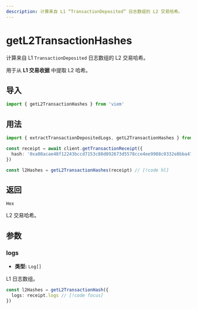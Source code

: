 ```yaml
---
description: 计算来自 L1 “TransactionDeposited” 日志数组的 L2 交易哈希。
---
```


# getL2TransactionHashes

计算来自 L1 `TransactionDeposited` 日志数组的 L2 交易哈希。

用于从 **L1 交易收据** 中提取 L2 哈希。

## 导入
```ts
import { getL2TransactionHashes } from 'viem'
```

## 用法

```ts
import { extractTransactionDepositedLogs, getL2TransactionHashes } from 'viem'

const receipt = await client.getTransactionReceipt({
  hash: '0xa08acae48f12243bccd7153c88d892673d5578cce4ee9988c0332e8bba47436b',
})

const l2Hashes = getL2TransactionHashes(receipt) // [!code hl]
```

## 返回

`Hex`

L2 交易哈希。

## 参数

### logs

- **类型:** `Log[]`

L1 日志数组。

```ts
const l2Hashes = getL2TransactionHash({ 
  logs: receipt.logs // [!code focus]
})
```